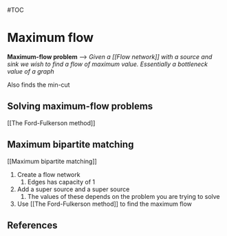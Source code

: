 #TOC  

# Maximum flow
**Maximum-flow problem** --> *Given a [[Flow network]] with a source and sink we wish to find a flow of maximum value. Essentially a bottleneck value of a graph*

Also finds the min-cut

## Solving maximum-flow problems
[[The Ford-Fulkerson method]]

## Maximum bipartite matching
[[Maximum bipartite matching]]
1. Create a flow network
	1. Edges has capacity of 1
2. Add a super source and a super source
	1. The values of these depends on the problem you are trying to solve
3. Use [[The Ford-Fulkerson method]] to find the maximum flow
## References